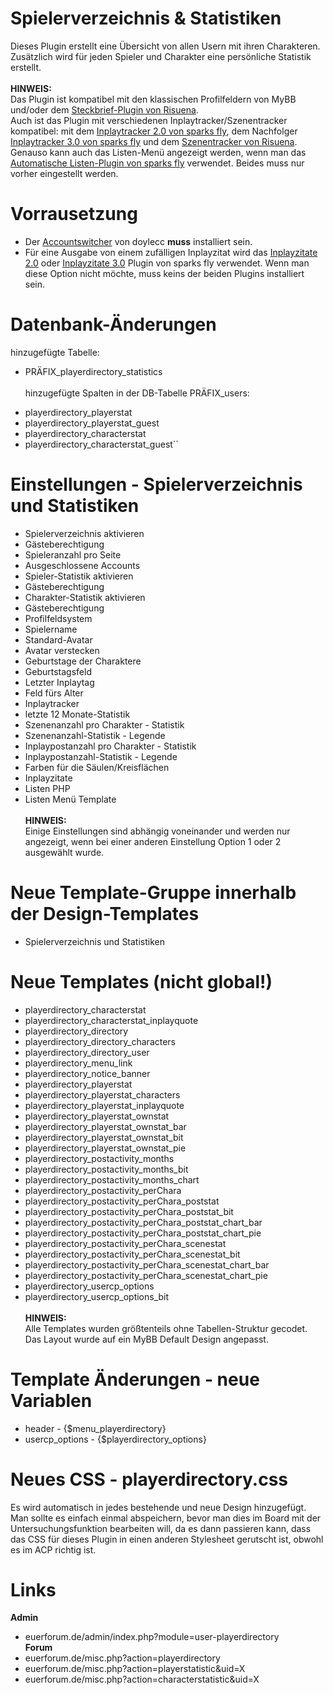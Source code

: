 # Spielerverzeichnis & Statistiken
Dieses Plugin erstellt eine Übersicht von allen Usern mit ihren Charakteren. Zusätzlich wird für jeden Spieler und Charakter eine persönliche Statistik erstellt.<br>
<br>
<b>HINWEIS:</b><br>
Das Plugin ist kompatibel mit den klassischen Profilfeldern von MyBB und/oder dem <a href="https://github.com/katjalennartz/application_ucp">Steckbrief-Plugin von Risuena</a>.<br>
Auch ist das Plugin mit verschiedenen Inplaytracker/Szenentracker kompatibel: mit dem <a href="https://github.com/its-sparks-fly/Inplaytracker-2.0">Inplaytracker 2.0 von sparks fly</a>, dem Nachfolger <a href="https://github.com/ItsSparksFly/mybb-inplaytracker">Inplaytracker 3.0 von sparks fly</a> und dem <a href="https://github.com/katjalennartz/scenetracker">Szenentracker von Risuena</a>.<br>
Genauso kann auch das Listen-Menü angezeigt werden, wenn man das <a href="https://github.com/ItsSparksFly/mybb-lists">Automatische Listen-Plugin von sparks fly</a> verwendet. Beides muss nur vorher eingestellt werden.

# Vorrausetzung
- Der <a href="https://www.mybb.de/erweiterungen/18x/plugins-verschiedenes/enhanced-account-switcher/" target="_blank">Accountswitcher</a> von doylecc <b>muss</b> installiert sein. <br>
- Für eine Ausgabe von einem zufälligen Inplayzitat wird das <a href="https://github.com/its-sparks-fly/Inplayzitate-2.0"> Inplayzitate 2.0</a> oder <a href="https://github.com/ItsSparksFly/mybb-inplayquotes">Inplayzitate 3.0</a> Plugin von sparks fly verwendet. Wenn man diese Option nicht möchte, muss keins der beiden Plugins installiert sein.

# Datenbank-Änderungen
hinzugefügte Tabelle:
- PRÄFIX_playerdirectory_statistics<br>
<br>hinzugefügte Spalten in der DB-Tabelle PRÄFIX_users:
* playerdirectory_playerstat
* playerdirectory_playerstat_guest
* playerdirectory_characterstat
* playerdirectory_characterstat_guest``

# Einstellungen - Spielerverzeichnis und Statistiken
- Spielerverzeichnis aktivieren
- Gästeberechtigung
- Spieleranzahl pro Seite
- Ausgeschlossene Accounts
- Spieler-Statistik aktivieren
- Gästeberechtigung
- Charakter-Statistik aktivieren
- Gästeberechtigung
- Profilfeldsystem
- Spielername
- Standard-Avatar
- Avatar verstecken
- Geburtstage der Charaktere
- Geburtstagsfeld
- Letzter Inplaytag
- Feld fürs Alter
- Inplaytracker
- letzte 12 Monate-Statistik
- Szenenanzahl pro Charakter - Statistik
- Szenenanzahl-Statistik - Legende
- Inplaypostanzahl pro Charakter - Statistik
- Inplaypostanzahl-Statistik - Legende
- Farben für die Säulen/Kreisflächen
- Inplayzitate
- Listen PHP
- Listen Menü Template
<br><br>
<b>HINWEIS:</b><br>
Einige Einstellungen sind abhängig voneinander und werden nur angezeigt, wenn bei einer anderen Einstellung Option 1 oder 2 ausgewählt wurde. 

# Neue Template-Gruppe innerhalb der Design-Templates
- Spielerverzeichnis und Statistiken

# Neue Templates (nicht global!)
- playerdirectory_characterstat
- playerdirectory_characterstat_inplayquote
- playerdirectory_directory
- playerdirectory_directory_characters
- playerdirectory_directory_user
- playerdirectory_menu_link
- playerdirectory_notice_banner
- playerdirectory_playerstat
- playerdirectory_playerstat_characters
- playerdirectory_playerstat_inplayquote
- playerdirectory_playerstat_ownstat
- playerdirectory_playerstat_ownstat_bar
- playerdirectory_playerstat_ownstat_bit
- playerdirectory_playerstat_ownstat_pie
- playerdirectory_postactivity_months
- playerdirectory_postactivity_months_bit
- playerdirectory_postactivity_months_chart
- playerdirectory_postactivity_perChara
- playerdirectory_postactivity_perChara_poststat
- playerdirectory_postactivity_perChara_poststat_bit
- playerdirectory_postactivity_perChara_poststat_chart_bar
- playerdirectory_postactivity_perChara_poststat_chart_pie
- playerdirectory_postactivity_perChara_scenestat
- playerdirectory_postactivity_perChara_scenestat_bit
- playerdirectory_postactivity_perChara_scenestat_chart_bar
- playerdirectory_postactivity_perChara_scenestat_chart_pie
- playerdirectory_usercp_options
- playerdirectory_usercp_options_bit<br><br>
<b>HINWEIS:</b><br>
Alle Templates wurden größtenteils ohne Tabellen-Struktur gecodet. Das Layout wurde auf ein MyBB Default Design angepasst.

# Template Änderungen - neue Variablen
- header - {$menu_playerdirectory}
- usercp_options - {$playerdirectory_options}

# Neues CSS - playerdirectory.css
Es wird automatisch in jedes bestehende und neue Design hinzugefügt. Man sollte es einfach einmal abspeichern, bevor man dies im Board mit der Untersuchungsfunktion bearbeiten will, da es dann passieren kann, dass das CSS für dieses Plugin in einen anderen Stylesheet gerutscht ist, obwohl es im ACP richtig ist.

# Links
<b>Admin</b>
- euerforum.de/admin/index.php?module=user-playerdirectory<br>
<b>Forum</b>
- euerforum.de/misc.php?action=playerdirectory
- euerforum.de/misc.php?action=playerstatistic&uid=X
- euerforum.de/misc.php?action=characterstatistic&uid=X

